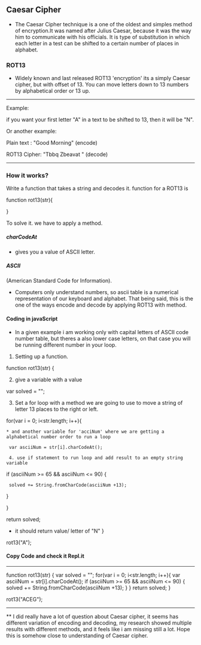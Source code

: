 
## Caesar Cipher

* The Caesar Cipher technique is a one of the oldest and simples method of encryption.It was named after Julius Caesar, because it was the way him to communicate with his officials.
It is type of substitution in which each letter in a test can be shifted to a certain number of places in alphabet.


### ROT13

* Widely known and last released ROT13 'encryption' its a simply Caesar cipher, but with offset of 13.
You can move letters down to 13 numbers by alphabetical order or 13 up.
 ***
 Example:

if you want your first letter "A" in a text to be shifted to 13, then it will be "N".

Or another example:

Plain text : "Good Morning"  (encode)

ROT13 Cipher: "Tbbq Zbeavat " (decode)
***

### How it works?

Write a function that takes a string and decodes it. function for a ROT13 is

function rot13(str){

}

To solve it. we have to apply a method.

##### charCodeAt

- gives you a value of ASCII letter.

##### ASCII

(American Standard Code for Information).

* Computers only understand numbers, so ascii table is a numerical representation of our keyboard and alphabet.
That being said, this is the one of the ways encode and decode by applying ROT13 with method.

#### Coding in javaScript

* In a given example i am working only with capital letters of ASCII code number table, but theres a also lower case letters, on that case you will be running different number in your loop.

1. Setting up a function.

function rot13(str) {

  2. give a variable with a value

  var solved = "";

  3. Set a for loop with a method we are going to use to move a string of letter 13 places to the right or left.

  for(var i = 0; i<str.length; i++){

    * and another variable for 'acciNum' where we are getting a alphabetical number order to run a loop

     var asciiNum = str[i].charCodeAt();

     4. use if statement to run loop and add result to an empty string variable

   if (asciiNum >= 65 && asciiNum <= 90) {

     solved += String.fromCharCode(asciiNum +13);

  }

   }

  return solved;

  * it should return value/ letter of "N"
 }

rot13("A");

#### Copy Code and check it Repl.it
***
function rot13(str) {
  var solved = "";
  for(var i = 0; i<str.length; i++){
    var asciiNum = str[i].charCodeAt();
  if (asciiNum >= 65 && asciiNum <= 90) {
    solved += String.fromCharCode(asciiNum +13);
  }
  }
  return solved;
}

rot13("ACEG");
***

** I did really have a lot of question about Caesar cipher, it seems has different variation of encoding and decoding, my research showed multiple results with different methods, and it feels like i am missing still a lot. Hope this is somehow close to understanding of Caesar cipher.
